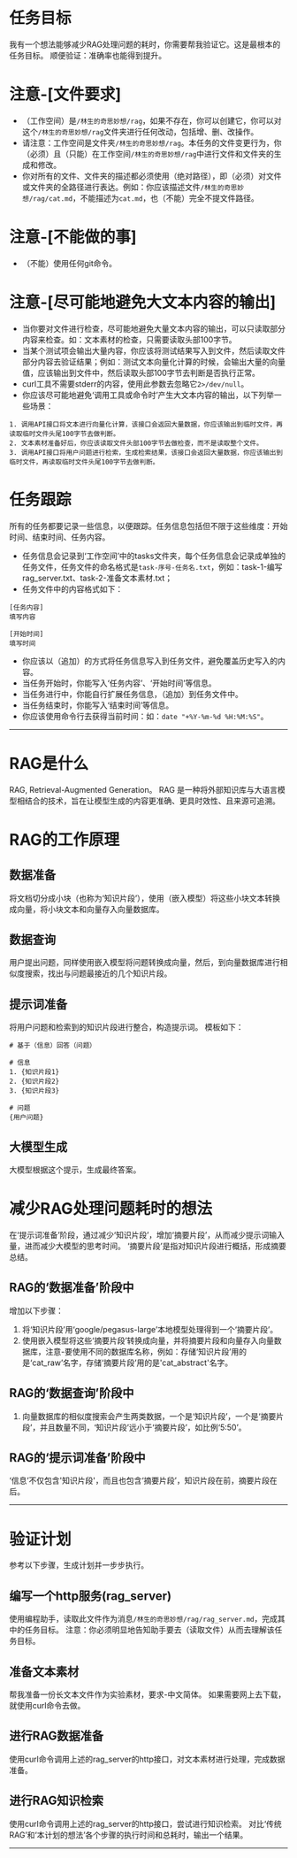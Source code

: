# 任务目标
我有一个想法能够减少RAG处理问题的耗时，你需要帮我验证它。这是最根本的任务目标。
顺便验证：准确率也能得到提升。

# 注意-[文件要求]
- （工作空间）是`/林生的奇思妙想/rag`，如果不存在，你可以创建它，你可以对这个`/林生的奇思妙想/rag`文件夹进行任何改动，包括增、删、改操作。
- 请注意：工作空间是文件夹`/林生的奇思妙想/rag`。本任务的文件变更行为，你（必须）且（只能）在工作空间`/林生的奇思妙想/rag`中进行文件和文件夹的生成和修改。
- 你对所有的文件、文件夹的描述都必须使用（绝对路径），即（必须）对文件或文件夹的全路径进行表达。例如：你应该描述文件`/林生的奇思妙想/rag/cat.md`，不能描述为`cat.md`，也（不能）完全不提文件路径。

# 注意-[不能做的事]
- （不能）使用任何git命令。

# 注意-[尽可能地避免大文本内容的输出]
- 当你要对文件进行检查，尽可能地避免大量文本内容的输出，可以只读取部分内容来检查。如：文本素材的检查，只需要读取头部100字节。
- 当某个测试项会输出大量内容，你应该将测试结果写入到文件，然后读取文件部分内容去验证结果；例如：测试文本向量化计算的时候，会输出大量的向量值，应该输出到文件中，然后读取头部100字节去判断是否执行正常。
- curl工具不需要stderr的内容，使用此参数去忽略它`2>/dev/null`。
- 你应该尽可能地避免‘调用工具或命令时’产生大文本内容的输出，以下列举一些场景：
```
1. 调用API接口将文本进行向量化计算，该接口会返回大量数据，你应该输出到临时文件，再读取临时文件头尾100字节去做判断。
2. 文本素材准备好后，你应该读取文件头部100字节去做检查，而不是读取整个文件。
3. 调用API接口将用户问题进行检索，生成检索结果，该接口会返回大量数据，你应该输出到临时文件，再读取临时文件头尾100字节去做判断。
```

# 任务跟踪
所有的任务都要记录一些信息，以便跟踪。任务信息包括但不限于这些维度：开始时间、结束时间、任务内容。

- 任务信息会记录到‘工作空间’中的tasks文件夹，每个任务信息会记录成单独的任务文件，任务文件的命名格式是`task-序号-任务名.txt`，例如：task-1-编写rag_server.txt、task-2-准备文本素材.txt；
- 任务文件中的内容格式如下：
```
[任务内容]
填写内容

[开始时间]
填写时间

```

- 你应该以（追加）的方式将任务信息写入到任务文件，避免覆盖历史写入的内容。
- 当任务开始时，你能写入‘任务内容’、‘开始时间’等信息。
- 当任务进行中，你能自行扩展任务信息，（追加）到任务文件中。
- 当任务结束时，你能写入‘结束时间’等信息。
- 你应该使用命令行去获得当前时间：如：`date "+%Y-%m-%d %H:%M:%S"`。

----

# RAG是什么
RAG, Retrieval-Augmented Generation。
RAG 是一种将外部知识库与大语言模型相结合的技术，旨在让模型生成的内容更准确、更具时效性、且来源可追溯。

# RAG的工作原理

## 数据准备
将文档切分成小块（也称为‘知识片段’），使用（嵌入模型）将这些小块文本转换成向量，将小块文本和向量存入向量数据库。

## 数据查询
用户提出问题，同样使用嵌入模型将问题转换成向量，然后，到向量数据库进行相似度搜索，找出与问题最接近的几个知识片段。

## 提示词准备
将用户问题和检索到的知识片段进行整合，构造提示词。
模板如下：
```
# 基于（信息）回答（问题）

# 信息
1. {知识片段1}
2. {知识片段2}
3. {知识片段3}

# 问题
{用户问题}
```

## 大模型生成
大模型根据这个提示，生成最终答案。


# 减少RAG处理问题耗时的想法
在‘提示词准备’阶段，通过减少‘知识片段’，增加‘摘要片段’，从而减少提示词输入量，进而减少大模型的思考时间。
‘摘要片段’是指对知识片段进行概括，形成摘要总结。

## RAG的‘数据准备’阶段中
增加以下步骤：
1. 将‘知识片段’用‘google/pegasus-large’本地模型处理得到一个‘摘要片段’。
2. 使用嵌入模型将这些‘摘要片段’转换成向量，并将摘要片段和向量存入向量数据库，注意-要使用不同的数据库名称，例如：存储‘知识片段’用的是‘cat_raw’名字，存储‘摘要片段’用的是'cat_abstract'名字。

## RAG的‘数据查询’阶段中
1. 向量数据库的相似度搜索会产生两类数据，一个是‘知识片段’，一个是‘摘要片段’，并且数量不同，‘知识片段’远小于‘摘要片段’，如比例‘5:50’。

## RAG的‘提示词准备’阶段中
‘信息’不仅包含'知识片段'，而且也包含‘摘要片段’，知识片段在前，摘要片段在后。

----

# 验证计划
参考以下步骤，生成计划并一步步执行。

## 编写一个http服务(rag_server)
使用编程助手，读取此文件作为消息`/林生的奇思妙想/rag/rag_server.md`，完成其中的任务目标。
注意：你必须明显地告知助手要去（读取文件）从而去理解该任务目标。

## 准备文本素材
帮我准备一份长文本文件作为实验素材，要求-中文简体。
如果需要网上去下载，就使用curl命令去做。

## 进行RAG数据准备
使用curl命令调用上述的rag_server的http接口，对文本素材进行处理，完成数据准备。

## 进行RAG知识检索
使用curl命令调用上述的rag_server的http接口，尝试进行知识检索。
对比‘传统RAG’和‘本计划的想法’各个步骤的执行时间和总耗时，输出一个结果。

----

